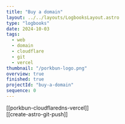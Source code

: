 ```yaml
---
title: "Buy a domain"
layout: ../../layouts/LogbooksLayout.astro
type: "logbooks"
date: 2024-10-03
tags:
  - web
  - domain
  - cloudflare
  - git
  - vercel
thumbnail: "/porkbun-logo.png"
overview: true
finished: true
projectId: "buy-a-domain"
sequence: 0
---
```

[[porkbun-cloudflaredns-vercel]]  
[[create-astro-git-push]]